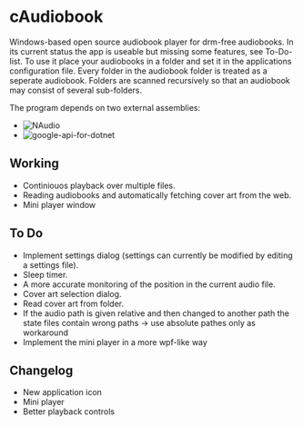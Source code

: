 cAudiobook
==========
Windows-based open source audiobook player for drm-free audiobooks. In its current status the app is useable but missing some features, see To-Do-list.
To use it place your audiobooks in a folder and set it in the applications configuration file. Every folder in the audiobook folder is treated as a seperate audiobook. Folders are scanned recursively so that an audiobook may consist of several sub-folders.

The program depends on two external assemblies:
* ![NAudio](NAudio "https://naudio.codeplex.com/")
* ![google-api-for-dotnet](google-api-for-dotnet "https://code.google.com/p/google-api-for-dotnet/")

Working
-------
* Continiouos playback over multiple files.
* Reading audiobooks and automatically fetching cover art from the web.
* Mini player window

To Do
-----
* Implement settings dialog (settings can currently be modified by editing a settings file).
* Sleep timer.
* A more accurate monitoring of the position in the current audio file.
* Cover art selection dialog.
* Read cover art from folder.
* If the audio path is given relative and then changed to another path the state files contain wrong paths -> use absolute pathes only as workaround
* Implement the mini player in a more wpf-like way

Changelog
---------
* New application icon
* Mini player
* Better playback controls